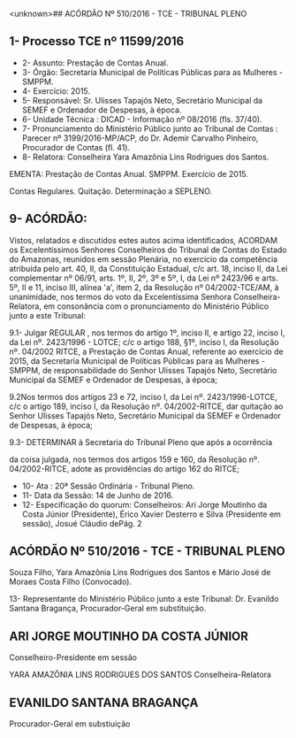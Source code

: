 &lt;unknown&gt;## ACÓRDÃO Nº 510/2016 - TCE - TRIBUNAL PLENO

## 1- Processo TCE nº 11599/2016

- 2- Assunto: Prestação de Contas Anual.
- 3- Órgão: Secretaria Municipal de Políticas Públicas para as Mulheres - SMPPM.
- 4- Exercício: 2015.
- 5- Responsável: Sr. Ulisses Tapajós Neto, Secretário Municipal da SEMEF e Ordenador de Despesas, à época.
- 6- Unidade Técnica : DICAD - Informação nº 08/2016 (fls. 37/40).
- 7-  Pronunciamento  do Ministério  Público  junto  ao Tribunal  de  Contas :  Parecer  nº 3199/2016-MP/ACP, do Dr. Ademir Carvalho Pinheiro, Procurador de Contas (fl. 41).
- 8- Relatora: Conselheira Yara Amazônia Lins Rodrigues dos Santos.

EMENTA: Prestação de Contas Anual. SMPPM. Exercício de 2015.

Contas  Regulares.  Quitação.  Determinação  a SEPLENO.

## 9- ACÓRDÃO:

Vistos, relatados e discutidos estes autos acima identificados,  ACORDAM os Excelentíssimos  Senhores  Conselheiros  do  Tribunal  de  Contas  do  Estado  do Amazonas, reunidos em sessão Plenária, no exercício da competência atribuída pelo art. 40, II, da Constituição Estadual, c/c art. 18, inciso II, da Lei complementar nº 06/91, arts. 1º,  II,  2º,  3º  e  5º,  I,  da  Lei  nº  2423/96  e  arts.  5º,  II  e  11,  inciso  III,  alínea  'a',  item  2,  da Resolução nº 04/2002-TCE/AM, à unanimidade, nos termos do voto da Excelentíssima Senhora  Conselheira-Relatora, em consonância com  o  pronunciamento  do  Ministério Público junto a este Tribunal:

9.1- Julgar REGULAR , nos termos do artigo 1º, inciso II, e artigo 22, inciso I, da Lei nº. 2423/1996 - LOTCE; c/c o artigo 188, §1º, inciso I, da Resolução nº. 04/2002 RITCE,  a  Prestação  de  Contas  Anual,  referente  ao  exercício  de  2015,  da  Secretaria Municipal  de  Políticas  Públicas  para  as  Mulheres  -  SMPPM,  de  responsabilidade  do Senhor Ulisses Tapajós Neto, Secretário Municipal da SEMEF e Ordenador de Despesas, à época;

9.2Nos termos dos artigos 23 e 72, inciso I, da Lei nº. 2423/1996-LOTCE, c/c  o  artigo  189,  inciso  I,  da  Resolução  nº.  04/2002-RITCE, dar  quitação ao  Senhor Ulisses  Tapajós  Neto,  Secretário  Municipal  da  SEMEF  e  Ordenador  de  Despesas,  à época;

9.3- DETERMINAR à Secretaria do Tribunal Pleno que após a ocorrência

da coisa julgada, nos termos dos artigos 159 e 160, da Resolução nº.  04/2002-RITCE, adote as providências do artigo 162 do RITCE;

- 10- Ata : 20ª Sessão Ordinária - Tribunal Pleno.
- 11- Data da Sessão: 14 de Junho de 2016.
- 12-  Especificação  do  quorum: Conselheiros:  Ari  Jorge  Moutinho  da  Costa  Júnior (Presidente),  Érico  Xavier  Desterro  e  Silva  (Presidente  em  sessão),  Josué  Cláudio  dePág. 2

## ACÓRDÃO Nº 510/2016 - TCE - TRIBUNAL PLENO

Souza Filho, Yara Amazônia Lins Rodrigues dos Santos e Mário José de Moraes Costa Filho (Convocado).

13- Representante do Ministério Público junto a este Tribunal: Dr. Evanildo Santana Bragança, Procurador-Geral em substituição.

## ARI JORGE MOUTINHO DA COSTA JÚNIOR

Conselheiro-Presidente em sessão

YARA AMAZÔNIA LINS RODRIGUES DOS SANTOS Conselheira-Relatora

## EVANILDO SANTANA BRAGANÇA

Procurador-Geral em substiuição